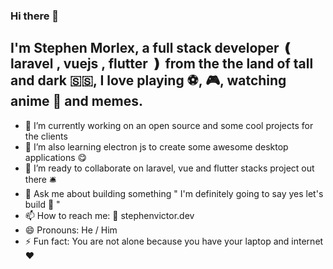 ### Hi there 👋

## I'm Stephen Morlex, a full stack developer ❪ **laravel** , **vuejs** , **flutter** ❫ from the the land of tall and dark 🇸🇸, I love playing ⚽️, 🎮, watching anime 🍿 and memes.

- 🔭 I’m currently working on an open source and some cool projects for the clients
- 🌱 I’m also learning electron js to create some awesome desktop applications 😋
- 👯 I’m ready to collaborate on laravel, vue and flutter stacks project out there 🛎
- 💬 Ask me about building something " I'm definitely going to say yes let's build 🐸 "
- 📫 How to reach me: 🔗 stephenvictor.dev
- 😄 Pronouns: He / Him
- ⚡ Fun fact: You are not alone because you have your laptop and internet ♥️
